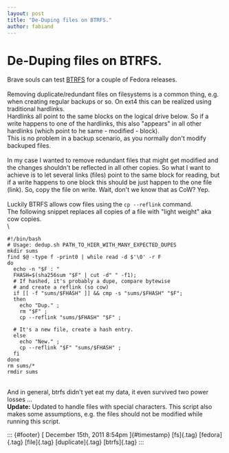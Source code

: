 ```yaml
---
layout: post
title: "De-Duping files on BTRFS."
author: fabiand
---
```



De-Duping files on BTRFS.
=========================

Brave souls can test
[BTRFS](http://btrfs.ipv5.de/index.php?title=Main_Page) for a couple of
Fedora releases.\
\
Removing duplicate/redundant files on filesystems is a common thing,
e.g. when creating regular backups or so. On ext4 this can be realized
using traditional hardlinks.\
Hardlinks all point to the same blocks on the logical drive below. So if
a write happens to one of the hardlinks, this also "appears" in all
other hardlinks (which point to he same - modified - block).\
This is no problem in a backup scenario, as you normally don't modify
backuped files.\
\
In my case I wanted to remove redundant files that might get modified
and the changes shouldn't be reflected in all other copies. So what I
want to achieve is to let several links (files) point to the same block
for reading, but if a write happens to one block this should be just
happen to the one file (link). So, copy the file on write. Wait, don't
we know that as CoW? Yep.\
\
Luckily BTRFS allows cow files using the `cp --reflink` command.\
The following snippet replaces all copies of a file with "light weight"
aka cow copies.\
\

    #!/bin/bash
    # Usage: dedup.sh PATH_TO_HIER_WITH_MANY_EXPECTED_DUPES
    mkdir sums
    find $@ -type f -print0 | while read -d $'\0' -r F
    do
      echo -n "$F : "
      FHASH=$(sha256sum "$F" | cut -d" " -f1);
      # If hashed, it's probably a dupe, compare bytewise 
      # and create a reflink (so cow)
      if [[ -f "sums/$FHASH" ]] && cmp -s "sums/$FHASH" "$F";
      then
        echo "Dup." ;
        rm "$F" ;
        cp --reflink "sums/$FHASH" "$F" ;

      # It's a new file, create a hash entry.
      else
        echo "New." ;
        cp --reflink "$F" "sums/$FHASH" ;
      fi
    done
    rm sums/*
    rmdir sums

\
And in general, btrfs didn't yet eat my data, it even survived two power
losses ...\
**Update:** Updated to handle files with special characters. This script
also makes some assumptions, e.g. the files should not be modified while
running this script.

::: {#footer}
[ December 15th, 2011 8:54pm ]{#timestamp} [fs]{.tag} [fedora]{.tag}
[file]{.tag} [duplicate]{.tag} [btrfs]{.tag}
:::
